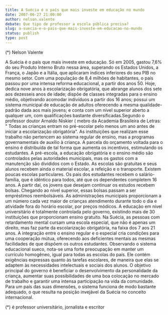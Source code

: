 ```yaml
---
title: A Suécia é o país que mais investe em educação no mundo
date: 2007-06-27 21:00:00
author: nelson.valente
debate: Que tipo de professor a escola pública precisa?
slug: a-suecia-e-o-pais-que-mais-investe-em-educacao-no-mundo
status: publish 
type: post
---
```


(\*) Nelson Valente  

 A Suécia é o país que mais investe em educação. Só em 2005, gastou 7,6% do seu Produto Interno Bruto nessa área, superando os Estados Unidos, a França, o Japão e a Itália, que aplicaram índices inferiores do seu PIB no mesmo setor. Com uma população de 8,4 milhões de habitantes, o país passou por uma intensa reforma educacional, a partir dos anos 50. Hoje, dedica nove anos à escolarização obrigatória, que abrange alunos dos sete aos dezesseis anos de idade; dispõe de classes integradas para o ensino médio, objetivando acomodar indivíduos a partir dos 16 anos; possui um sistema municipal de educação de adultos oferecendo a mesma qualidade-padrão dada aos mais jovens; e conta com um nível superior aberto a qualquer um, com qualificações bastante diversificadas.Segundo o professor doutor Arnaldo Niskier ( mebro da Academia Brasileira de Letras: " Todas as crianças entram no pré-escolar pelo menos um ano antes de iniciar a escolarização obrigatória". As instituições que realizam esse trabalho não pertencem ao sistema regular de ensino, mas a programas governamentais de auxílio à criança. A parcela do orçamento voltada para o ensino é distribuída de tal forma que aumenta os incentivos, estimulando os estudantes. A pré-escola, a educação obrigatória e o ensino médio são controlados pelas autoridades municipais, mas os gastos com a manutenção são divididos com o Estado. As escolas são gratuitas e seus alunos recebem ainda o material escolar, a refeição e o transporte. Existem poucas escolas particulares. Os pais dos estudantes recebem o salário-família, que é idêntico para todos, até que os dependentes completem 16 anos. A partir daí, os jovens que desejam continuar os estudos recebem bolsas. Chegando ao nível superior, essas bolsas passam a ser empréstimos reembolsáveis. As administrações municipais proporcionam a um número cada vez maior de crianças atendimento durante todo o dia e atividade fora do horário escolar, por preços módicos. A educação em nível universitário é totalmente controlada pelo governo, existindo mais de 30 instituições que proporcionam ensino gratuito. Na Suécia, as pessoas com retardamento mental cursam uma escola especial, que não é apenas um direito, mas faz parte da escolarização obrigatória, na faixa dos 7 aos 21 anos. A integração entre o ensino regular e o especial cria condições para uma cooperação mútua, oferecendo aos deficientes mentais as mesmas facilidades de que dispõem os outros estudantes. Observando o sistema educacional sueco, nota-se uma forte preocupação em manter um currículo homogêneo, igual para todas as escolas do país. Ele contém exigências expressas quanto às tarefas escolares, de maneira que elas se adaptem às necessidades intelectuais e sociais dos alunos. O objetivo principal do governo é beneficiar o desenvolvimento da personalidade da criança, aumentar suas possibilidades de uma boa colocação no mercado de trabalho e garantir uma intensa participação na vida da comunidade. Para um país das suas dimensões, o sistema funciona de modo bastante adequado, o que resulta na posição invejável da Suécia no conceito internacional.  

 (\*) é professor universitário, jornalista e escritor
